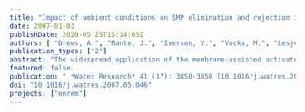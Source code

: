 ```yaml
---
title: "Impact of ambient conditions on SMP elimination and rejection in MBR"
date: 2007-01-01
publishDate: 2020-05-25T15:14:05Z
authors: [ "Drews, A.", "Mante, J.", "Iversen, V.", "Vocks, M.", "Lesjean, B.", "Kraume, M." ]
publication_types: ["2"]
abstract: "The widespread application of the membrane-assisted activated sludge process is restricted by membrane fouling, which increases investment and operating costs. Soluble microbial products (SMPs) are currently considered as the major cause of membrane fouling in membrane bioreactors (MBRs). This study aims at elucidating and quantifying the effects of varying environmental conditions on SMP elimination and rejection based on findings in a pilot MBR and in well-defined lab trials. Several factors are thought to influence the concentration ofSMP and their fouling propensity in one way or the other, but findings are often inconsistent or even contradictory. Here, SMP loading rate was found to have the greatest effect on SMP elimination and thus on concentration in the MBR. The degree of elimination decreased at very lowDO and low nitrate concentrations. On average, 75% of influent SMP were eliminated in both pilot and lab trials, with the elimination of polysaccharides (PS) mostly above 80%. Rejection of SMP components by the used membrane (PAN, 37nm) ranged mainly from 20% to 70% for proteins and from 75% to 100% for PS. Especially protein rejection decreased at higher temperatures and higher nitrification activity. The increased fouling rates at lower temperatures might therefore partly be explained by this increased rejection. Apparently, mainly the nitrite-oxidising community is responsible for the formation for smaller SMP molecules that can pass the membrane."
featured: false
publication: " *Water Research* 41 (17): 3850-3858 [10.1016/j.watres.2007.05.046](https://doi.org/10.1016/j.watres.2007.05.046)"
doi: "10.1016/j.watres.2007.05.046"
projects: ["enrem"]
---
```


